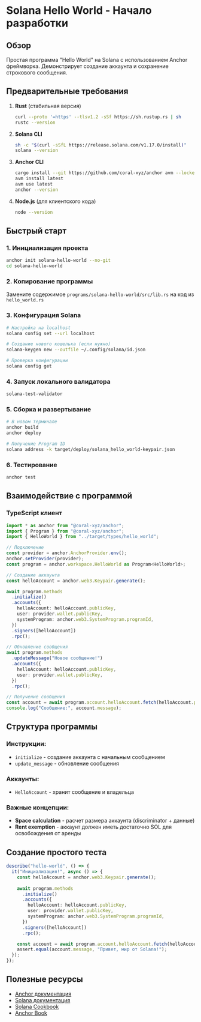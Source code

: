 # Solana Hello World - Начало разработки

## Обзор

Простая программа "Hello World" на Solana с использованием Anchor фреймворка. Демонстрирует создание аккаунта и сохранение строкового сообщения.

## Предварительные требования

1. **Rust** (стабильная версия)
   ```bash
   curl --proto '=https' --tlsv1.2 -sSf https://sh.rustup.rs | sh
   rustc --version
   ```

2. **Solana CLI**
   ```bash
   sh -c "$(curl -sSfL https://release.solana.com/v1.17.0/install)"
   solana --version
   ```

3. **Anchor CLI**
   ```bash
   cargo install --git https://github.com/coral-xyz/anchor avm --locked --force
   avm install latest
   avm use latest
   anchor --version
   ```

4. **Node.js** (для клиентского кода)
   ```bash
   node --version
   ```

## Быстрый старт

### 1. Инициализация проекта
```bash
anchor init solana-hello-world --no-git
cd solana-hello-world
```

### 2. Копирование программы
Замените содержимое `programs/solana-hello-world/src/lib.rs` на код из `hello_world.rs`

### 3. Конфигурация Solana
```bash
# Настройка на localhost
solana config set --url localhost

# Создание нового кошелька (если нужно)
solana-keygen new --outfile ~/.config/solana/id.json

# Проверка конфигурации
solana config get
```

### 4. Запуск локального валидатора
```bash
solana-test-validator
```

### 5. Сборка и развертывание
```bash
# В новом терминале
anchor build
anchor deploy

# Получение Program ID
solana address -k target/deploy/solana_hello_world-keypair.json
```

### 6. Тестирование
```bash
anchor test
```

## Взаимодействие с программой

### TypeScript клиент
```typescript
import * as anchor from "@coral-xyz/anchor";
import { Program } from "@coral-xyz/anchor";
import { HelloWorld } from "../target/types/hello_world";

// Подключение
const provider = anchor.AnchorProvider.env();
anchor.setProvider(provider);
const program = anchor.workspace.HelloWorld as Program<HelloWorld>;

// Создание аккаунта
const helloAccount = anchor.web3.Keypair.generate();

await program.methods
  .initialize()
  .accounts({
    helloAccount: helloAccount.publicKey,
    user: provider.wallet.publicKey,
    systemProgram: anchor.web3.SystemProgram.programId,
  })
  .signers([helloAccount])
  .rpc();

// Обновление сообщения
await program.methods
  .updateMessage("Новое сообщение!")
  .accounts({
    helloAccount: helloAccount.publicKey,
    user: provider.wallet.publicKey,
  })
  .rpc();

// Получение сообщения
const account = await program.account.helloAccount.fetch(helloAccount.publicKey);
console.log("Сообщение:", account.message);
```

## Структура программы

### Инструкции:
- `initialize` - создание аккаунта с начальным сообщением
- `update_message` - обновление сообщения

### Аккаунты:
- `HelloAccount` - хранит сообщение и владельца

### Важные концепции:
- **Space calculation** - расчет размера аккаунта (discriminator + данные)
- **Rent exemption** - аккаунт должен иметь достаточно SOL для освобождения от аренды

## Создание простого теста

```typescript
describe("hello-world", () => {
  it("Инициализация!", async () => {
    const helloAccount = anchor.web3.Keypair.generate();
    
    await program.methods
      .initialize()
      .accounts({
        helloAccount: helloAccount.publicKey,
        user: provider.wallet.publicKey,
        systemProgram: anchor.web3.SystemProgram.programId,
      })
      .signers([helloAccount])
      .rpc();

    const account = await program.account.helloAccount.fetch(helloAccount.publicKey);
    assert.equal(account.message, "Привет, мир от Solana!");
  });
});
```

## Полезные ресурсы

- [Anchor документация](https://www.anchor-lang.com/)
- [Solana документация](https://docs.solana.com/)
- [Solana Cookbook](https://solanacookbook.com/)
- [Anchor Book](https://book.anchor-lang.com/)